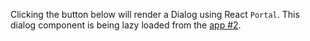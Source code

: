 Clicking the button below will render a Dialog using React `Portal`. This dialog component is being lazy loaded from the [app #2](https://app2.local.dev.com).
